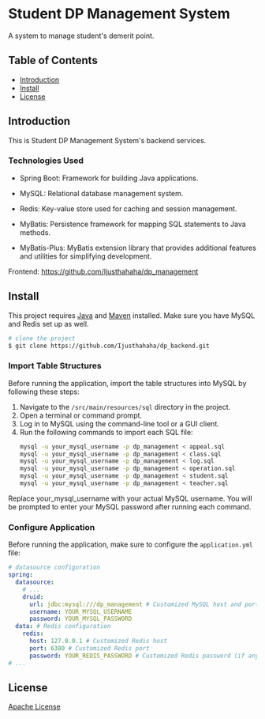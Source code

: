 # Student DP Management System

A system to manage student's demerit point.

## Table of Contents

- [Introduction](#introduction)
- [Install](#install)
- [License](#license)

## Introduction
This is Student DP Management System's backend services.

### Technologies Used
- Spring Boot: Framework for building Java applications.

- MySQL: Relational database management system.

- Redis: Key-value store used for caching and session management.

- MyBatis: Persistence framework for mapping SQL statements to Java methods.

- MyBatis-Plus: MyBatis extension library that provides additional features and utilities for simplifying development.

Frontend: https://github.com/Ijusthahaha/dp_management

## Install
This project requires [Java](https://www.java.com) and [Maven](https://maven.apache.org) installed. Make sure you have MySQL and Redis set up as well.
```sh
# clone the project
$ git clone https://github.com/Ijusthahaha/dp_backend.git
```

### Import Table Structures
Before running the application, import the table structures into MySQL by following these steps:
1. Navigate to the `/src/main/resources/sql` directory in the project.
2. Open a terminal or command prompt.
3. Log in to MySQL using the command-line tool or a GUI client.
4. Run the following commands to import each SQL file:
   ```sh
   mysql -u your_mysql_username -p dp_management < appeal.sql
   mysql -u your_mysql_username -p dp_management < class.sql
   mysql -u your_mysql_username -p dp_management < log.sql
   mysql -u your_mysql_username -p dp_management < operation.sql
   mysql -u your_mysql_username -p dp_management < student.sql
   mysql -u your_mysql_username -p dp_management < teacher.sql
    ```
Replace your_mysql_username with your actual MySQL username. You will be prompted to enter your MySQL password after running each command.

### Configure Application
Before running the application, make sure to configure the `application.yml` file:
```yaml
# datasource configuration
spring:
  datasource:
    # ...
    druid:
      url: jdbc:mysql:///dp_management # Customized MySQL host and port
      username: YOUR_MYSQL_USERNAME
      password: YOUR_MYSQL_PASSWORD
  data: # Redis configuration
    redis:
      host: 127.0.0.1 # Customized Redis host
      port: 6380 # Customized Redis port
      password: YOUR_REDIS_PASSWORD # Customized Redis password (if any)
# ...
```

## License
[Apache License](LICENSE)